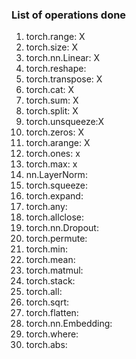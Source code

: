 ### List of operations done

1. torch.range: X
2. torch.size: X
3. torch.nn.Linear: X
4. torch.reshape:
5. torch.transpose: X
6. torch.cat: X
7. torch.sum: X
8. torch.split: X
9. torch.unsqueeze:X
10. torch.zeros: X
11. torch.arange: X
12. torch.ones: x
13. torch.max: x
14. nn.LayerNorm:
15. torch.squeeze:
16. torch.expand:
17. torch.any:
18. torch.allclose:
19. torch.nn.Dropout:
20. torch.permute:
21. torch.min:
22. torch.mean:
23. torch.matmul:
24. torch.stack:
25. torch.all:
26. torch.sqrt:
27. torch.flatten:
28. torch.nn.Embedding:
29. torch.where:
30. torch.abs:
